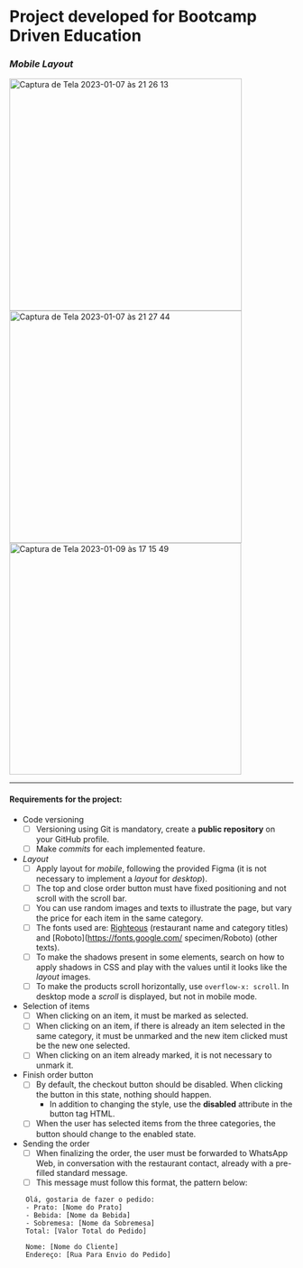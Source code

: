 # Project developed for Bootcamp Driven Education

### *Mobile Layout*

<img width="412" alt="Captura de Tela 2023-01-07 às 21 26 13" src="https://user-images.githubusercontent.com/95102911/211175218-fcfda5fb-e169-4196-af43-a26020d52edf.png">

<img width="412" alt="Captura de Tela 2023-01-07 às 21 27 44" src="https://user-images.githubusercontent.com/95102911/211175221-e4f17375-6fa5-469d-9f3b-f2cba8bd46c3.png">

<img width="411" alt="Captura de Tela 2023-01-09 às 17 15 49" src="https://user-images.githubusercontent.com/95102911/211399701-59b56df0-6527-468f-a3df-103dedb029a7.png">

____

#### Requirements for the project:

- Code versioning
     - [ ] Versioning using Git is mandatory, create a **public repository** on your GitHub profile.
     - [ ] Make *commits* for each implemented feature.
- *Layout*
     - [ ] Apply layout for *mobile*, following the provided Figma (it is not necessary to implement a *layout* for *desktop*).
     - [ ] The top and close order button must have fixed positioning and not scroll with the scroll bar.
     - [ ] You can use random images and texts to illustrate the page, but vary the price for each item in the same category.
     - [ ] The fonts used are: [Righteous](https://fonts.google.com/specimen/Righteous) (restaurant name and category titles) and [Roboto](https://fonts.google.com/ specimen/Roboto) (other texts).
     - [ ] To make the shadows present in some elements, search on how to apply shadows in CSS and play with the values until it looks like the *layout* images.
     - [ ] To make the products scroll horizontally, use `overflow-x: scroll`. In desktop mode a *scroll* is displayed, but not in mobile mode.
- Selection of items
     - [ ] When clicking on an item, it must be marked as selected.
     - [ ] When clicking on an item, if there is already an item selected in the same category, it must be unmarked and the new item clicked must be the new one selected.
     - [ ] When clicking on an item already marked, it is not necessary to unmark it.
- Finish order button
     - [ ] By default, the checkout button should be disabled. When clicking the button in this state, nothing should happen.
         - In addition to changing the style, use the **disabled** attribute in the button tag HTML.
     - [ ] When the user has selected items from the three categories, the button should change to the enabled state.
- Sending the order
     - [ ] When finalizing the order, the user must be forwarded to WhatsApp Web, in conversation with the restaurant contact, already with a pre-filled standard message.
     - [ ] This message must follow this format, the pattern below:
```
    Olá, gostaria de fazer o pedido:
    - Prato: [Nome do Prato]
    - Bebida: [Nome da Bebida]
    - Sobremesa: [Nome da Sobremesa]
    Total: [Valor Total do Pedido] 
      
    Nome: [Nome do Cliente]
    Endereço: [Rua Para Envio do Pedido]
```



